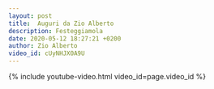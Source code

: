 ```yaml
---
layout: post
title:  Auguri da Zio Alberto
description: Festeggiamola
date: 2020-05-12 18:27:21 +0200
author: Zio Alberto
video_id: cUyNHJX0A9U
---
```


{% include youtube-video.html video_id=page.video_id %}
